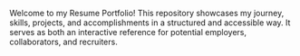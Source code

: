 Welcome to my Resume Portfolio! This repository showcases my journey, skills, projects, and accomplishments in a structured and accessible way. It serves as both an interactive  reference for potential employers, collaborators, and recruiters.
